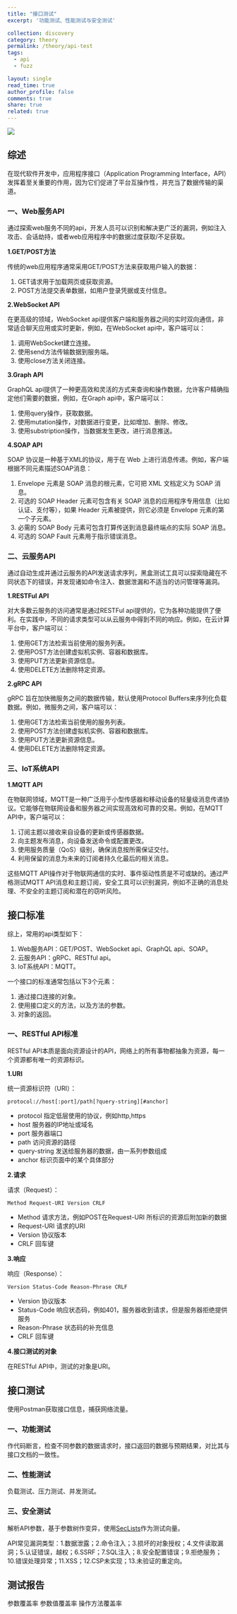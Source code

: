 ```yaml
---
title: "接口测试"
excerpt: '功能测试、性能测试与安全测试'

collection: discovery
category: theory
permalink: /theory/api-test
tags: 
  - api
  - fuzz

layout: single
read_time: true
author_profile: false
comments: true
share: true
related: true
---
```


![](../images/discovery/api.png)

## 综述

在现代软件开发中，应用程序接口（Application Programming Interface，API）发挥着至关重要的作用，因为它们促进了平台互操作性，并充当了数据传输的渠道。

### 一、Web服务API

通过探索web服务不同的api，开发人员可以识别和解决更广泛的漏洞，例如注入攻击、会话劫持，或者web应用程序中的数据过度获取/不足获取。

**1.GET/POST方法**

传统的web应用程序通常采用GET/POST方法来获取用户输入的数据：
1. GET请求用于加载网页或获取资源。
2. POST方法提交表单数据，如用户登录凭据或支付信息。

**2.WebSocket API**

在更高级的领域，WebSocket api提供客户端和服务器之间的实时双向通信，非常适合聊天应用或实时更新，例如，在WebSocket api中，客户端可以：
1. 调用WebSocket建立连接。
2. 使用send方法传输数据到服务端。
3. 使用close方法关闭连接。

**3.Graph API**

GraphQL api提供了一种更高效和灵活的方式来查询和操作数据，允许客户精确指定他们需要的数据，例如，在Graph api中，客户端可以：
1. 使用query操作，获取数据。
2. 使用mutation操作，对数据进行变更，比如增加、删除、修改。
3. 使用substription操作，当数据发生更改，进行消息推送。

**4.SOAP API**

SOAP 协议是一种基于XML的协议，用于在 Web 上进行消息传递。例如，客户端根据不同元素描述SOAP消息：
1. Envelope 元素是 SOAP 消息的根元素，它可把 XML 文档定义为 SOAP 消息。
2. 可选的 SOAP Header 元素可包含有关 SOAP 消息的应用程序专用信息（比如认证、支付等），如果 Header 元素被提供，则它必须是 Envelope 元素的第一个子元素。
3. 必需的 SOAP Body 元素可包含打算传送到消息最终端点的实际 SOAP 消息。
4. 可选的 SOAP Fault 元素用于指示错误消息。

### 二、云服务API

通过自动生成并通过云服务的API发送请求序列，黑盒测试工具可以探索隐藏在不同状态下的错误，并发现诸如命令注入、数据泄漏和不适当的访问管理等漏洞。

**1.RESTFul API**

对大多数云服务的访问通常是通过RESTFul api提供的，它为各种功能提供了便利。在实践中，不同的请求类型可以从云服务中得到不同的响应。例如，在云计算平台中，客户端可以：
1. 使用GET方法检索当前使用的服务列表。
2. 使用POST方法创建虚拟机实例、容器和数据库。
3. 使用PUT方法更新资源信息。
4. 使用DELETE方法删除特定资源。

**2.gRPC API**

gRPC 旨在加快微服务之间的数据传输，默认使用Protocol Buffers来序列化负载数据。例如，微服务之间，客户端可以：
1. 使用GET方法检索当前使用的服务列表。
2. 使用POST方法创建虚拟机实例、容器和数据库。
3. 使用PUT方法更新资源信息。
4. 使用DELETE方法删除特定资源。

### 三、IoT系统API

**1.MQTT API**

在物联网领域，MQTT是一种广泛用于小型传感器和移动设备的轻量级消息传递协议。它能够在物联网设备和服务器之间实现高效和可靠的交易。例如，在MQTT API中，客户端可以：
1. 订阅主题以接收来自设备的更新或传感器数据。
2. 向主题发布消息，向设备发送命令或配置更改。
3. 使用服务质量（QoS）级别，确保消息按所需保证交付。
4. 利用保留的消息为未来的订阅者持久化最后的相关消息。

这些MQTT API操作对于物联网通信的实时、事件驱动性质是不可或缺的。通过严格测试MQTT API消息和主题订阅，安全工具可以识别漏洞，例如不正确的消息处理、不安全的主题订阅和潜在的窃听风险。

## 接口标准

综上，常用的api类型如下：
1. Web服务API：GET/POST、WebSocket api、GraphQL api、SOAP。
2. 云服务API：gRPC、RESTful api。
3. IoT系统API：MQTT。

一个接口的标准通常包括以下3个元素：
1. 通过接口连接的对象。
2. 使用接口定义的方法，以及方法的参数。
3. 对象的返回。

### 一、RESTful API标准

RESTful API本质是面向资源设计的API，网络上的所有事物都抽象为资源，每一个资源都有唯一的资源标识。

**1.URI**

统一资源标识符（URI）：

`protocol://host[:port]/path[?query-string][#anchor]`
- protocol 指定低层使用的协议，例如http,https
- host 服务器的IP地址或域名
- port 服务器端口
- path 访问资源的路径
- query-string 发送给服务器的数据，由一系列参数组成
- anchor 标识页面中的某个具体部分

**2.请求**

请求（Request）：

`Method Request-URI Version CRLF`
- Method 请求方法，例如POST在Request-URI 所标识的资源后附加新的数据
- Request-URI 请求的URI
- Version 协议版本
- CRLF 回车键

**3.响应**

响应（Response）：

`Version Status-Code Reason-Phrase CRLF`
- Version 协议版本
- Status-Code 响应状态码，例如401，服务器收到请求，但是服务器拒绝提供服务
- Reason-Phrase 状态码的补充信息
- CRLF 回车键

**4.接口测试的对象**

在RESTful API中，测试的对象是URI。

## 接口测试

使用Postman获取接口信息，捕获网络流量。

### 一、功能测试

作代码断言，检查不同参数的数据请求时，接口返回的数据与预期结果，对比其与接口文档的一致性。

### 二、性能测试

负载测试、压力测试、并发测试。

### 三、安全测试

解析API参数，基于参数树作变异，使用[SecLists](https://github.com/danielmiessler/SecLists)作为测试向量。

API常见漏洞类型：1.数据泄露；2.命令注入；3.损坏的对象授权；4.文件读取漏洞；5.认证错误，越权；6.SSRF；7.SQL注入；8.安全配置错误；9.拒绝服务；10.错误处理异常；11.XSS；12.CSP未实现；13.未验证的重定向。

## 测试报告

参数覆盖率
参数值覆盖率
操作方法覆盖率